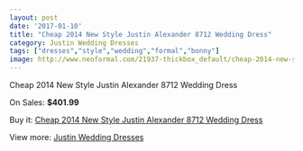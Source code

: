 ```yaml
---
layout: post
date: '2017-01-10'
title: "Cheap 2014 New Style Justin Alexander 8712 Wedding Dress"
category: Justin Wedding Dresses
tags: ["dresses","style","wedding","formal","bonny"]
image: http://www.neoformal.com/21937-thickbox_default/cheap-2014-new-style-justin-alexander-8712-wedding-dress.jpg
---
```

Cheap 2014 New Style Justin Alexander 8712 Wedding Dress

On Sales: **$401.99**
<a href="https://www.neoformal.com/en/justin-wedding-dresses-2014/7181-cheap-2014-new-style-justin-alexander-8712-wedding-dress.html"><amp-img layout="responsive" width="600" height="600" src="//www.neoformal.com/21937-thickbox_default/cheap-2014-new-style-justin-alexander-8712-wedding-dress.jpg" alt="Cheap 2014 New Style Justin Alexander 8712 Wedding Dress 0" /></a>
<a href="https://www.neoformal.com/en/justin-wedding-dresses-2014/7181-cheap-2014-new-style-justin-alexander-8712-wedding-dress.html"><amp-img layout="responsive" width="600" height="600" src="//www.neoformal.com/21941-thickbox_default/cheap-2014-new-style-justin-alexander-8712-wedding-dress.jpg" alt="Cheap 2014 New Style Justin Alexander 8712 Wedding Dress 1" /></a>
<a href="https://www.neoformal.com/en/justin-wedding-dresses-2014/7181-cheap-2014-new-style-justin-alexander-8712-wedding-dress.html"><amp-img layout="responsive" width="600" height="600" src="//www.neoformal.com/21940-thickbox_default/cheap-2014-new-style-justin-alexander-8712-wedding-dress.jpg" alt="Cheap 2014 New Style Justin Alexander 8712 Wedding Dress 2" /></a>
<a href="https://www.neoformal.com/en/justin-wedding-dresses-2014/7181-cheap-2014-new-style-justin-alexander-8712-wedding-dress.html"><amp-img layout="responsive" width="600" height="600" src="//www.neoformal.com/21939-thickbox_default/cheap-2014-new-style-justin-alexander-8712-wedding-dress.jpg" alt="Cheap 2014 New Style Justin Alexander 8712 Wedding Dress 3" /></a>
<a href="https://www.neoformal.com/en/justin-wedding-dresses-2014/7181-cheap-2014-new-style-justin-alexander-8712-wedding-dress.html"><amp-img layout="responsive" width="600" height="600" src="//www.neoformal.com/21938-thickbox_default/cheap-2014-new-style-justin-alexander-8712-wedding-dress.jpg" alt="Cheap 2014 New Style Justin Alexander 8712 Wedding Dress 4" /></a>

Buy it: [Cheap 2014 New Style Justin Alexander 8712 Wedding Dress](https://www.neoformal.com/en/justin-wedding-dresses-2014/7181-cheap-2014-new-style-justin-alexander-8712-wedding-dress.html "Cheap 2014 New Style Justin Alexander 8712 Wedding Dress")

View more: [Justin Wedding Dresses](https://www.neoformal.com/en/112-justin-wedding-dresses-2014 "Justin Wedding Dresses")